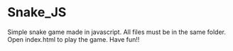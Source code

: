 # Snake_JS
Simple snake game made in javascript. 
All files must be in the same folder. Open index.html to play the game.
Have fun!!
